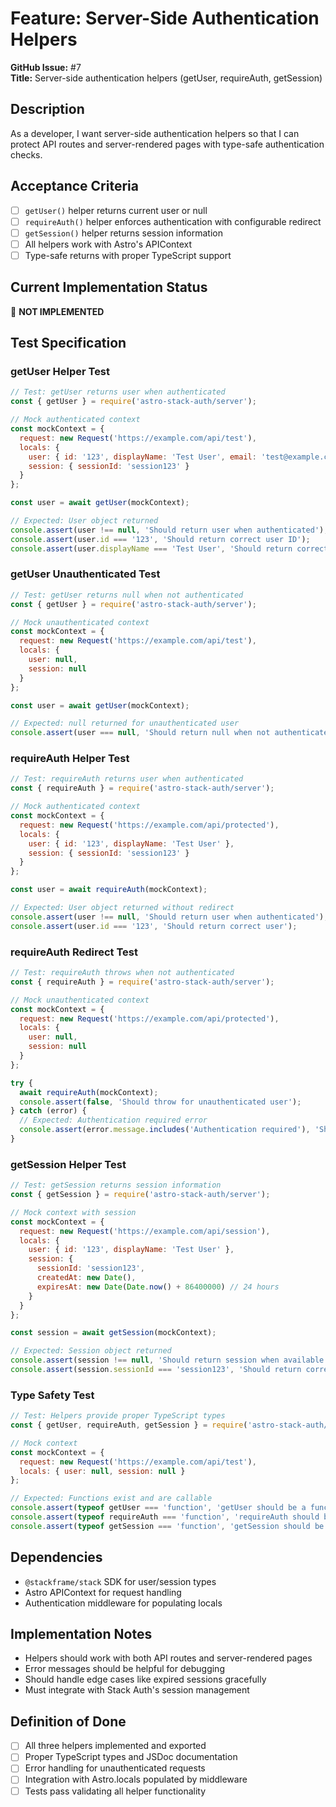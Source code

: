 # Feature: Server-Side Authentication Helpers

**GitHub Issue:** #7  
**Title:** Server-side authentication helpers (getUser, requireAuth, getSession)

## Description

As a developer, I want server-side authentication helpers so that I can protect API routes and server-rendered pages with type-safe authentication checks.

## Acceptance Criteria

- [ ] `getUser()` helper returns current user or null
- [ ] `requireAuth()` helper enforces authentication with configurable redirect
- [ ] `getSession()` helper returns session information
- [ ] All helpers work with Astro's APIContext
- [ ] Type-safe returns with proper TypeScript support

## Current Implementation Status

🔴 **NOT IMPLEMENTED**

## Test Specification

### getUser Helper Test

```javascript
// Test: getUser returns user when authenticated
const { getUser } = require('astro-stack-auth/server');

// Mock authenticated context
const mockContext = {
  request: new Request('https://example.com/api/test'),
  locals: {
    user: { id: '123', displayName: 'Test User', email: 'test@example.com' },
    session: { sessionId: 'session123' }
  }
};

const user = await getUser(mockContext);

// Expected: User object returned
console.assert(user !== null, 'Should return user when authenticated');
console.assert(user.id === '123', 'Should return correct user ID');
console.assert(user.displayName === 'Test User', 'Should return correct display name');
```

### getUser Unauthenticated Test

```javascript
// Test: getUser returns null when not authenticated
const { getUser } = require('astro-stack-auth/server');

// Mock unauthenticated context
const mockContext = {
  request: new Request('https://example.com/api/test'),
  locals: {
    user: null,
    session: null
  }
};

const user = await getUser(mockContext);

// Expected: null returned for unauthenticated user
console.assert(user === null, 'Should return null when not authenticated');
```

### requireAuth Helper Test

```javascript
// Test: requireAuth returns user when authenticated
const { requireAuth } = require('astro-stack-auth/server');

// Mock authenticated context
const mockContext = {
  request: new Request('https://example.com/api/protected'),
  locals: {
    user: { id: '123', displayName: 'Test User' },
    session: { sessionId: 'session123' }
  }
};

const user = await requireAuth(mockContext);

// Expected: User object returned without redirect
console.assert(user !== null, 'Should return user when authenticated');
console.assert(user.id === '123', 'Should return correct user');
```

### requireAuth Redirect Test

```javascript
// Test: requireAuth throws when not authenticated
const { requireAuth } = require('astro-stack-auth/server');

// Mock unauthenticated context
const mockContext = {
  request: new Request('https://example.com/api/protected'),
  locals: {
    user: null,
    session: null
  }
};

try {
  await requireAuth(mockContext);
  console.assert(false, 'Should throw for unauthenticated user');
} catch (error) {
  // Expected: Authentication required error
  console.assert(error.message.includes('Authentication required'), 'Should throw auth error');
}
```

### getSession Helper Test

```javascript
// Test: getSession returns session information
const { getSession } = require('astro-stack-auth/server');

// Mock context with session
const mockContext = {
  request: new Request('https://example.com/api/session'),
  locals: {
    user: { id: '123', displayName: 'Test User' },
    session: { 
      sessionId: 'session123',
      createdAt: new Date(),
      expiresAt: new Date(Date.now() + 86400000) // 24 hours
    }
  }
};

const session = await getSession(mockContext);

// Expected: Session object returned
console.assert(session !== null, 'Should return session when available');
console.assert(session.sessionId === 'session123', 'Should return correct session ID');
```

### Type Safety Test

```javascript
// Test: Helpers provide proper TypeScript types
const { getUser, requireAuth, getSession } = require('astro-stack-auth/server');

// Mock context
const mockContext = {
  request: new Request('https://example.com/api/test'),
  locals: { user: null, session: null }
};

// Expected: Functions exist and are callable
console.assert(typeof getUser === 'function', 'getUser should be a function');
console.assert(typeof requireAuth === 'function', 'requireAuth should be a function');
console.assert(typeof getSession === 'function', 'getSession should be a function');
```

## Dependencies

- `@stackframe/stack` SDK for user/session types
- Astro APIContext for request handling
- Authentication middleware for populating locals

## Implementation Notes

- Helpers should work with both API routes and server-rendered pages
- Error messages should be helpful for debugging
- Should handle edge cases like expired sessions gracefully
- Must integrate with Stack Auth's session management

## Definition of Done

- [ ] All three helpers implemented and exported
- [ ] Proper TypeScript types and JSDoc documentation
- [ ] Error handling for unauthenticated requests
- [ ] Integration with Astro.locals populated by middleware
- [ ] Tests pass validating all helper functionality